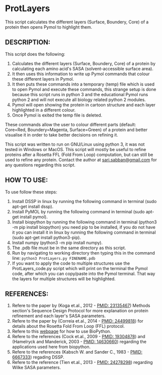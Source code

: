 # ProtLayers
This script calculates the different layers (Surface, Boundery, Core) of a protein then opens Pymol to highlight them.



## DESCRIPTION:
This script does the following:

1. Calculates the different layers (Surface, Boundery, Core) of a protein by calculating each amino acid's SASA (solvent-accessible surface area).
2. It then uses this information to write up Pymol commands that colour these different layers in Pymol.
3. It then puts these commands into a temporary (temp) file which is used to open Pymol and execute these commands, this strange setup is done because this script runs in python 3 and the educational Pymol runs python 2 and will not execute all biology related python 2 modules.
4. Pymol will open showing the protein in cartoon structure and each layer highlighted in a different colour.
5. Once Pymol is exited the temp file is deleted.

These commands allow the user to colour different parts (default: Core=Red, Boundery=Magenta, Surface=Green) of a protein and better visualise it in order to take better decisions on refining it.

This script was written to run on GNU/Linux using python 3, it was not tested in Windows or MacOS.
This script will mostly be useful to refine proteins after a Rosetta FFL (Fold From Loop) computation, but can still be used to refine any protein.
Contact the author at sari.sabban@gmail.com for any questions regarding this script.



## HOW TO USE:
To use follow these steps:

1. Install DSSP in linux by running the following command in terminal (sudo apt-get install dssp).
2. Install PyMOL by running the following command in terminal (sudo apt-get install pymol).
3. Install biopython by running the following command in terminal (python3 -m pip install biopython) you need pip to be installed, if you do not have it you can install it in linux by running the following command in terminal (sudo apt-get install python3-pip).
4. Install numpy (python3 -m pip install numpy).
5. The .pdb file must be in the same directory as this script.
6. Run by navigating to working directory then typing this in the command line:
`python3 ProtLayers.py FINENAME.pdb`
7. If you want to apply the code to multiple structures use the ProtLayers_code.py script which will print on the terminal the Pymol code, after which you can copy/paste into the Pymol terminal. That way the layers for multiple structures will be highlighted.


## REFERENCES:
1. Refere to the paper by (Koga et.al., 2012 - [PMID: 23135467](https://www.ncbi.nlm.nih.gov/pubmed/23135467)) Methods section's Sequence Design Protocol for more explanation on protein refinement and each layer's SASA parameters.
2. Refere to the paper by (Correia et.al., 2014 - [PMID: 24499818](https://www.ncbi.nlm.nih.gov/pubmed/24499818)) for details about the Rosetta Fold From Loop (FFL) protocol.
4. Refere to this [webpage](http://biopython.org/wiki/The_Biopython_Structural_Bioinformatics_FAQ) for how to use BioPython.
5. Refere to the references (Cock et.al., 2009 - [PMID: 19304878](https://www.ncbi.nlm.nih.gov/pubmed/19304878)) and (Hamelryck and Manderick, 2003 - [PMID: 14630660](https://www.ncbi.nlm.nih.gov/pubmed/14630660)) regarding the applications used here from biopython.
6. Refere to the references (Kabsch W. and Sander C., 1983 - [PMID: 6667333](https://www.ncbi.nlm.nih.gov/pubmed/6667333)) regading DSSP.
7. Refere to the reference (Tien et.al., 2013 - [PMID: 24278298](https://www.ncbi.nlm.nih.gov/pubmed/24278298)) regarding Wilke SASA parameters.
